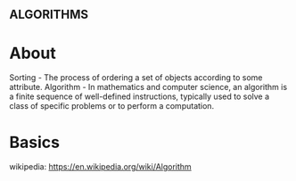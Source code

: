 ## ALGORITHMS

# About

Sorting - The process of ordering a set of objects according to some attribute.
Algorithm - In mathematics and computer science, an algorithm is a finite sequence of well-defined instructions, typically used to solve a class of specific problems or to perform a computation.

# Basics

wikipedia: https://en.wikipedia.org/wiki/Algorithm
